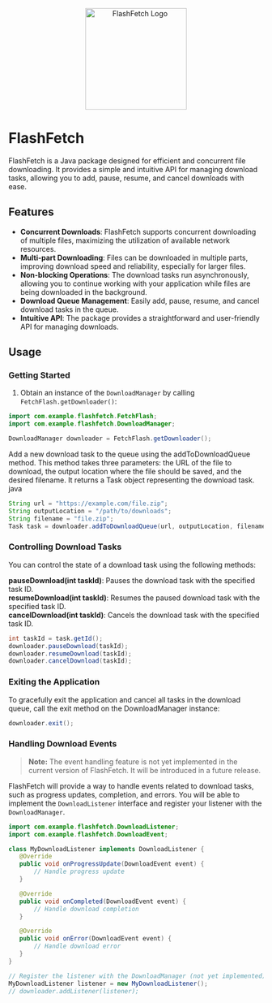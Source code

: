 <p align="center">
  <img src="https://res.cloudinary.com/depkjmecv/image/upload/v1710795558/flash-fetch-logo_nln2qh.jpg" alt="FlashFetch Logo" width="200">
</p>

# FlashFetch

FlashFetch is a Java package designed for efficient and concurrent file downloading. It provides a simple and intuitive API for managing download tasks, allowing you to add, pause, resume, and cancel downloads with ease.

## Features

- **Concurrent Downloads**: FlashFetch supports concurrent downloading of multiple files, maximizing the utilization of available network resources.
- **Multi-part Downloading**: Files can be downloaded in multiple parts, improving download speed and reliability, especially for larger files.
- **Non-blocking Operations**: The download tasks run asynchronously, allowing you to continue working with your application while files are being downloaded in the background.
- **Download Queue Management**: Easily add, pause, resume, and cancel download tasks in the queue.
- **Intuitive API**: The package provides a straightforward and user-friendly API for managing downloads.

## Usage

### Getting Started

1. Obtain an instance of the `DownloadManager` by calling `FetchFlash.getDownloader()`:

```java
import com.example.flashfetch.FetchFlash;
import com.example.flashfetch.DownloadManager;

DownloadManager downloader = FetchFlash.getDownloader();
```
Add a new download task to the queue using the addToDownloadQueue method. This method takes three parameters: the URL of the file to download, the output location where the file should be saved, and the desired filename. It returns a Task object representing the download task.
java
```java
String url = "https://example.com/file.zip";
String outputLocation = "/path/to/downloads";
String filename = "file.zip";
Task task = downloader.addToDownloadQueue(url, outputLocation, filename);
```

### Controlling Download Tasks

You can control the state of a download task using the following methods:

**pauseDownload(int taskId)**: Pauses the download task with the specified task ID.</br>
**resumeDownload(int taskId)**: Resumes the paused download task with the specified task ID.</br>
**cancelDownload(int taskId)**: Cancels the download task with the specified task ID.</br>
```java
int taskId = task.getId();
downloader.pauseDownload(taskId);
downloader.resumeDownload(taskId);
downloader.cancelDownload(taskId);
```
### Exiting the Application
To gracefully exit the application and cancel all tasks in the download queue, call the exit method on the DownloadManager instance:
```java
downloader.exit();
```
### Handling Download Events

> **Note:** The event handling feature is not yet implemented in the current version of FlashFetch. It will be introduced in a future release.

FlashFetch will provide a way to handle events related to download tasks, such as progress updates, completion, and errors. You will be able to implement the `DownloadListener` interface and register your listener with the `DownloadManager`.

```java
import com.example.flashfetch.DownloadListener;
import com.example.flashfetch.DownloadEvent;

class MyDownloadListener implements DownloadListener {
   @Override
   public void onProgressUpdate(DownloadEvent event) {
       // Handle progress update
   }

   @Override
   public void onCompleted(DownloadEvent event) {
       // Handle download completion
   }

   @Override
   public void onError(DownloadEvent event) {
       // Handle download error
   }
}

// Register the listener with the DownloadManager (not yet implemented)
MyDownloadListener listener = new MyDownloadListener();
// downloader.addListener(listener);
